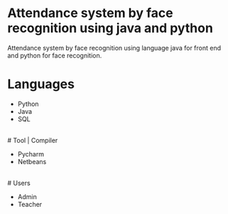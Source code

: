 # Attendance system by face recognition using java and python
Attendance system by face recognition using language java  for front end and python for face recognition.
# Languages 
<ul>
  <li>Python</li>
  <li>Java</li>
  <li>SQL</li>
</ul>
<br>
# Tool | Compiler
<ul>
  <li>Pycharm</li>
  <li>Netbeans</li>
</ul>
<br>
# Users
<ul>
  <li>Admin</li>
  <li>Teacher</li>
</ul>
